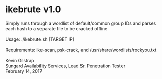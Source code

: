 # ikebrute v1.0
Simply runs through a wordlist of default/common group IDs and parses each hash to a separate file to be cracked offline
</br></br>
Usage:  ./ikebrute.sh [TARGET IP]
</br></br>
Requirements:  ike-scan, psk-crack, and /usr/share/wordlists/rockyou.txt
</br></br>
Kevin Gilstrap </br>
Sungard Availability Services, Lead Sr. Penetration Tester </br>
February 14, 2017
